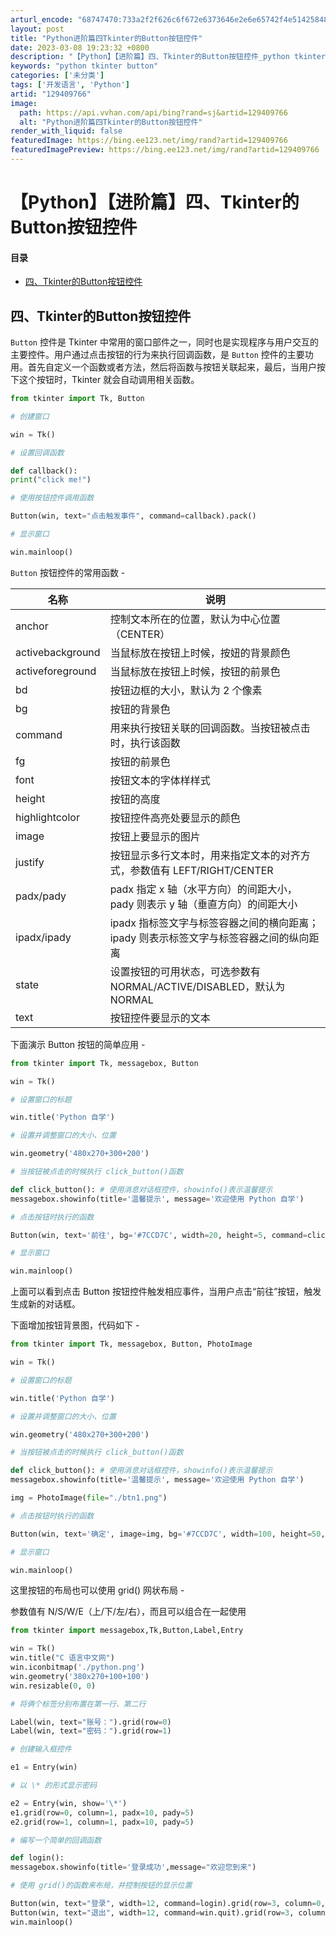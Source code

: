 ```yaml
---
arturl_encode: "68747470:733a2f2f626c6f672e6373646e2e6e65742f4e514258484e2f:61727469636c652f64657461696c732f313239343039373636"
layout: post
title: "Python进阶篇四Tkinter的Button按钮控件"
date: 2023-03-08 19:23:32 +0800
description: "【Python】【进阶篇】四、Tkinter的Button按钮控件_python tkinter b"
keywords: "python tkinter button"
categories: ['未分类']
tags: ['开发语言', 'Python']
artid: "129409766"
image:
  path: https://api.vvhan.com/api/bing?rand=sj&artid=129409766
  alt: "Python进阶篇四Tkinter的Button按钮控件"
render_with_liquid: false
featuredImage: https://bing.ee123.net/img/rand?artid=129409766
featuredImagePreview: https://bing.ee123.net/img/rand?artid=129409766
---
```


# 【Python】【进阶篇】四、Tkinter的Button按钮控件

#### 目录

* [四、Tkinter的Button按钮控件](#TkinterButton_2)

## 四、Tkinter的Button按钮控件

`Button`
控件是 Tkinter 中常用的窗口部件之一，同时也是实现程序与用户交互的主要控件。用户通过点击按钮的行为来执行回调函数，是
`Button`
控件的主要功用。首先自定义一个函数或者方法，然后将函数与按钮关联起来，最后，当用户按下这个按钮时，Tkinter 就会自动调用相关函数。

```Python
from tkinter import Tk, Button

# 创建窗口

win = Tk()

# 设置回调函数

def callback():
print("click me!")

# 使用按钮控件调用函数

Button(win, text="点击触发事件", command=callback).pack()

# 显示窗口

win.mainloop()

```

`Button`
按钮控件的常用函数 -

| 名称 | 说明 |
| --- | --- |
| anchor | 控制文本所在的位置，默认为中心位置（CENTER） |
| activebackground | 当鼠标放在按钮上时候，按妞的背景颜色 |
| activeforeground | 当鼠标放在按钮上时候，按钮的前景色 |
| bd | 按钮边框的大小，默认为 2 个像素 |
| bg | 按钮的背景色 |
| command | 用来执行按钮关联的回调函数。当按钮被点击时，执行该函数 |
| fg | 按钮的前景色 |
| font | 按钮文本的字体样样式 |
| height | 按钮的高度 |
| highlightcolor | 按钮控件高亮处要显示的颜色 |
| image | 按钮上要显示的图片 |
| justify | 按钮显示多行文本时，用来指定文本的对齐方式，参数值有 LEFT/RIGHT/CENTER |
| padx/pady | padx 指定 x 轴（水平方向）的间距大小，pady 则表示 y 轴（垂直方向）的间距大小 |
| ipadx/ipady | ipadx 指标签文字与标签容器之间的横向距离；ipady 则表示标签文字与标签容器之间的纵向距离 |
| state | 设置按钮的可用状态，可选参数有 NORMAL/ACTIVE/DISABLED，默认为 NORMAL |
| text | 按钮控件要显示的文本 |

下面演示 Button 按钮的简单应用 -

```Python
from tkinter import Tk, messagebox, Button

win = Tk()

# 设置窗口的标题

win.title('Python 自学')

# 设置并调整窗口的大小、位置

win.geometry('480x270+300+200')

# 当按钮被点击的时候执行 click_button()函数

def click_button(): # 使用消息对话框控件，showinfo()表示温馨提示
messagebox.showinfo(title='温馨提示', message='欢迎使用 Python 自学')

# 点击按钮时执行的函数

Button(win, text='前往', bg='#7CCD7C', width=20, height=5, command=click_button).pack()

# 显示窗口

win.mainloop()


```

上面可以看到点击 Button 按钮控件触发相应事件，当用户点击“前往”按钮，触发生成新的对话框。

下面增加按钮背景图，代码如下 -

```Python
from tkinter import Tk, messagebox, Button, PhotoImage

win = Tk()

# 设置窗口的标题

win.title('Python 自学')

# 设置并调整窗口的大小、位置

win.geometry('480x270+300+200')

# 当按钮被点击的时候执行 click_button()函数

def click_button(): # 使用消息对话框控件，showinfo()表示温馨提示
messagebox.showinfo(title='温馨提示', message='欢迎使用 Python 自学')

img = PhotoImage(file="./btn1.png")

# 点击按钮时执行的函数

Button(win, text='确定', image=img, bg='#7CCD7C', width=100, height=50, command=click_button).pack()

# 显示窗口

win.mainloop()

```

这里按钮的布局也可以使用 grid() 网状布局 -
  
参数值有 N/S/W/E（上/下/左/右），而且可以组合在一起使用

```Python
from tkinter import messagebox,Tk,Button,Label,Entry

win = Tk()
win.title("C 语言中文网")
win.iconbitmap('./python.png')
win.geometry('380x270+100+100')
win.resizable(0, 0)

# 将俩个标签分别布置在第一行、第二行

Label(win, text="账号：").grid(row=0)
Label(win, text="密码：").grid(row=1)

# 创建输入框控件

e1 = Entry(win)

# 以 \* 的形式显示密码

e2 = Entry(win, show='\*')
e1.grid(row=0, column=1, padx=10, pady=5)
e2.grid(row=1, column=1, padx=10, pady=5)

# 编写一个简单的回调函数

def login():
messagebox.showinfo(title='登录成功',message="欢迎您到来")

# 使用 grid()的函数来布局，并控制按钮的显示位置

Button(win, text="登录", width=12, command=login).grid(row=3, column=0, sticky="W", padx=10, pady=5)
Button(win, text="退出", width=12, command=win.quit).grid(row=3, column=1, sticky="E", padx=10, pady=5)
win.mainloop()

```